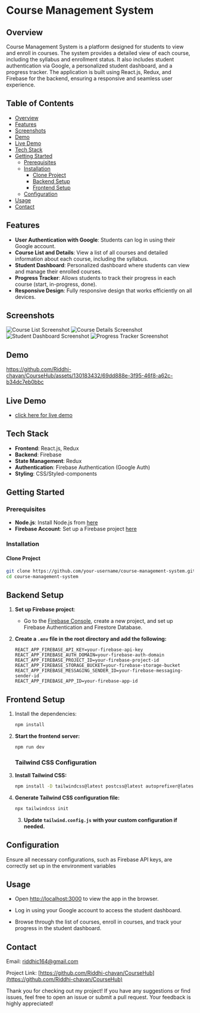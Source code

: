 # Course Management System

## Overview

Course Management System is a platform designed for students to view and enroll in courses. The system provides a detailed view of each course, including the syllabus and enrollment status. It also includes student authentication via Google, a personalized student dashboard, and a progress tracker. The application is built using React.js, Redux, and Firebase for the backend, ensuring a responsive and seamless user experience.

## Table of Contents

- [Overview](#overview)
- [Features](#features)
- [Screenshots](#screenshots)
- [Demo](#demo)
- [Live Demo](#live-demo)
- [Tech Stack](#tech-stack)
- [Getting Started](#getting-started)
  - [Prerequisites](#prerequisites)
  - [Installation](#installation)
    - [Clone Project](#clone-project)
    - [Backend Setup](#backend-setup)
    - [Frontend Setup](#frontend-setup)
  - [Configuration](#configuration)
- [Usage](#usage)
- [Contact](#contact)

## Features

- **User Authentication with Google**: Students can log in using their Google account.
- **Course List and Details**: View a list of all courses and detailed information about each course, including the syllabus.
- **Student Dashboard**: Personalized dashboard where students can view and manage their enrolled courses.
- **Progress Tracker**: Allows students to track their progress in each course (start, in-progress, done).
- **Responsive Design**: Fully responsive design that works efficiently on all devices.

## Screenshots

![Course List Screenshot](https://github.com/Riddhi-chavan/CourseHub/assets/130183432/63b46380-9a7d-4152-a364-8c7fe4b12459)
![Course Details Screenshot](https://github.com/Riddhi-chavan/CourseHub/assets/130183432/f200b207-d62a-415d-948d-555ec6129238)
![Student Dashboard Screenshot](https://github.com/Riddhi-chavan/CourseHub/assets/130183432/9413ebcc-c553-4447-93f2-ab952a22ece8)
![Progress Tracker Screenshot](https://github.com/Riddhi-chavan/CourseHub/assets/130183432/b6a6bed5-9eef-47c3-b944-1e2d1f7098f7)

## Demo

https://github.com/Riddhi-chavan/CourseHub/assets/130183432/69dd888e-3f95-46f8-a62c-b34dc7eb0bbc

## Live Demo

- [click here for live demo](https://soft-gumption-a980d3.netlify.app/)

## Tech Stack

- **Frontend**: React.js, Redux
- **Backend**: Firebase
- **State Management**: Redux
- **Authentication**: Firebase Authentication (Google Auth)
- **Styling**: CSS/Styled-components

## Getting Started

### Prerequisites

- **Node.js**: Install Node.js from [here](https://nodejs.org/en)
- **Firebase Account**: Set up a Firebase project [here](https://firebase.google.com)

### Installation

#### Clone Project

```bash
git clone https://github.com/your-username/course-management-system.git
cd course-management-system
```
## Backend Setup

1. **Set up Firebase project**:
   - Go to the [Firebase Console](https://console.firebase.google.com/), create a new project, and set up Firebase Authentication and Firestore Database.

2. **Create a `.env` file in the root directory and add the following:**

   ```plaintext
   REACT_APP_FIREBASE_API_KEY=your-firebase-api-key
   REACT_APP_FIREBASE_AUTH_DOMAIN=your-firebase-auth-domain
   REACT_APP_FIREBASE_PROJECT_ID=your-firebase-project-id
   REACT_APP_FIREBASE_STORAGE_BUCKET=your-firebase-storage-bucket
   REACT_APP_FIREBASE_MESSAGING_SENDER_ID=your-firebase-messaging-sender-id
   REACT_APP_FIREBASE_APP_ID=your-firebase-app-id

## Frontend Setup

1. Install the dependencies:
     ```bash
     npm install
    ```
      

2. **Start the frontend server:**
    ```bash
    npm run dev
    ```

    ### Tailwind CSS Configuration

1. **Install Tailwind CSS:**
    ```bash
    npm install -D tailwindcss@latest postcss@latest autoprefixer@latest
    ```

2. **Generate Tailwind CSS configuration file:**
    ```bash
    npx tailwindcss init
    ```

   3. **Update `tailwind.config.js` with your custom configuration if needed.**


## Configuration

Ensure all necessary configurations, such as Firebase API keys, are correctly set up in the environment variables

## Usage

- Open [http://localhost:3000](http://localhost:3000) to view the app in the browser.
- Log in using your Google account to access the student dashboard.

- Browse through the list of courses, enroll in courses, and track your progress in the student dashboard.


## Contact

Email: riddhic164@gmail.com

Project Link: [https://github.com/Riddhi-chavan/CourseHub](https://github.com/Riddhi-chavan/CourseHub)

Thank you for checking out my project! If you have any suggestions or find issues, feel free to open an issue or submit a pull request. Your feedback is highly appreciated!
